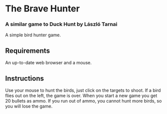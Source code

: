 # The Brave Hunter

### A similar game to Duck Hunt by László Tarnai

A simple bird hunter game.

## Requirements

An up-to-date web browser and a mouse.

## Instructions

Use your mouse to hunt the birds, just click on the targets to shoot. If a bird flies out on the left, the game is over. When you start a new game you get 20 bullets as ammo. If you run out of ammo, you cannot hunt more birds, so you will lose the game.